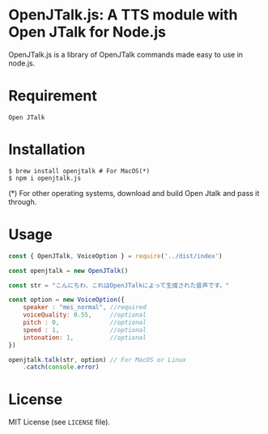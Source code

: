 # OpenJTalk.js: A TTS module with Open JTalk for Node.js
OpenJTalk.js is a library of OpenJTalk commands made easy to use in node.js.

# Requirement
`Open JTalk`

# Installation
``` shell
$ brew install openjtalk # For MacOS(*)
$ npm i openjtalk.js
```
(*) For other operating systems, download and build Open Jtalk and pass it through.
# Usage
``` javascript
const { OpenJTalk, VoiceOption } = require('../dist/index')

const openjtalk = new OpenJTalk()

const str = "こんにちわ、これはOpenJTalkによって生成された音声です。"

const option = new VoiceOption({
    speaker : "mei_normal", //required
    voiceQuality: 0.55,     //optional
    pitch : 0,              //optional
    speed : 1,              //optional
    intonation: 1,          //optional
})

openjtalk.talk(str, option) // For MacOS or Linux
    .catch(console.error)
```

# License
MIT License (see `LICENSE` file).